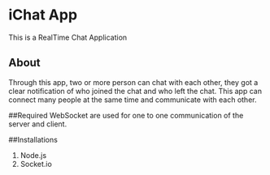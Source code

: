 # iChat App

This is a RealTime Chat Application

## About
Through this app, two or more person can chat with each other, they got a clear notification of who joined the chat and who left the chat. This app can connect many people at the same time and communicate with each other.

##Required 
WebSocket are used for one to one communication of the server and client.

##Installations
1. Node.js
2. Socket.io
